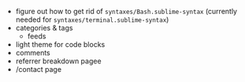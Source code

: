 - figure out how to get rid of `syntaxes/Bash.sublime-syntax` (currently needed for `syntaxes/terminal.sublime-syntax`)
- categories & tags
  - feeds
- light theme for code blocks
- comments
- referrer breakdown pagee
- /contact page
